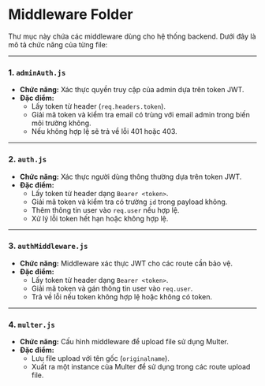 # Middleware Folder

Thư mục này chứa các middleware dùng cho hệ thống backend. Dưới đây là mô tả chức năng của từng file:

---

### 1. `adminAuth.js`
- **Chức năng:** Xác thực quyền truy cập của admin dựa trên token JWT.
- **Đặc điểm:**
  - Lấy token từ header (`req.headers.token`).
  - Giải mã token và kiểm tra email có trùng với email admin trong biến môi trường không.
  - Nếu không hợp lệ sẽ trả về lỗi 401 hoặc 403.

---

### 2. `auth.js`
- **Chức năng:** Xác thực người dùng thông thường dựa trên token JWT.
- **Đặc điểm:**
  - Lấy token từ header dạng `Bearer <token>`.
  - Giải mã token và kiểm tra có trường `id` trong payload không.
  - Thêm thông tin user vào `req.user` nếu hợp lệ.
  - Xử lý lỗi token hết hạn hoặc không hợp lệ.

---

### 3. `authMiddleware.js`
- **Chức năng:** Middleware xác thực JWT cho các route cần bảo vệ.
- **Đặc điểm:**
  - Lấy token từ header dạng `Bearer <token>`.
  - Giải mã token và gán thông tin user vào `req.user`.
  - Trả về lỗi nếu token không hợp lệ hoặc không có token.

---

### 4. `multer.js`
- **Chức năng:** Cấu hình middleware để upload file sử dụng Multer.
- **Đặc điểm:**
  - Lưu file upload với tên gốc (`originalname`).
  - Xuất ra một instance của Multer để sử dụng trong các route upload file.
